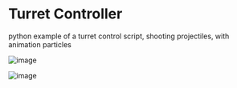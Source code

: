# Turret Controller
python example of a turret control script, shooting projectiles, with animation particles

![image](https://github.com/user-attachments/assets/916ec644-6f2d-46d2-b73f-5156532383e2)

![image](https://github.com/user-attachments/assets/0f4a0982-142f-4810-9552-2163ce754e72)
